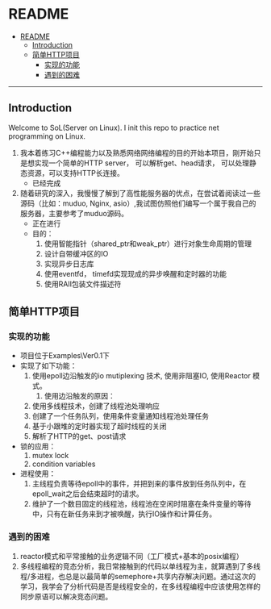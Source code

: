 # README

- [README](#readme)
  - [Introduction](#introduction)
  - [简单HTTP项目](#%e7%ae%80%e5%8d%95http%e9%a1%b9%e7%9b%ae)
    - [实现的功能](#%e5%ae%9e%e7%8e%b0%e7%9a%84%e5%8a%9f%e8%83%bd)
    - [遇到的困难](#%e9%81%87%e5%88%b0%e7%9a%84%e5%9b%b0%e9%9a%be)

---

## Introduction

Welcome to SoL(Server on Linux). I init this repo to practice net programming on Linux.

1. 我本着练习C++编程能力以及熟悉网络网络编程的目的开始本项目，刚开始只是想实现一个简单的HTTP server， 可以解析get、head请求， 可以处理静态资源，可以支持HTTP长连接。
   - 已经完成
2. 随着研究的深入，我慢慢了解到了高性能服务器的优点，在尝试着阅读过一些源码（比如：muduo, Nginx, asio）,我试图仿照他们编写一个属于我自己的服务器，主要参考了muduo源码。
   - 正在进行
   - 目的：
     1. 使用智能指针（shared_ptr和weak_ptr）进行对象生命周期的管理
     2. 设计自带缓冲区的IO
     3. 实现异步日志库
     4. 使用eventfd， timefd实现现成的异步唤醒和定时器的功能
     5. 使用RAII包装文件描述符

## 简单HTTP项目

### 实现的功能

- 项目位于Examples\Ver0.1下
- 实现了如下功能：
  1. 使用epoll边沿触发的io mutiplexing 技术, 使用非阻塞IO, 使用Reactor 模式。
      1. 使用边沿触发的原因：
  2. 使用多线程技术，创建了线程池处理响应
  3. 创建了一个任务队列，使用条件变量通知线程池处理任务
  4. 基于小跟堆的定时器实现了超时线程的关闭
  5. 解析了HTTP的get、post请求
- 锁的应用：
  1. mutex lock
  2. condition variables
- 进程使用：
  1. 主线程负责等待epoll中的事件，并把到来的事件放到任务队列中，在epoll_wait之后会结束超时的请求。
  2. 维护了一个数目固定的线程池，线程池在空闲时阻塞在条件变量的等待中，只有在新任务来到才被唤醒，执行IO操作和计算任务。
  
### 遇到的困难

1. reactor模式和平常接触的业务逻辑不同（工厂模式+基本的posix编程）
2. 多线程编程的竞态分析，我日常接触到的代码以单线程为主，就算遇到了多线程/多进程，也总是以最简单的semephore+共享内存解决问题。通过这次的学习，我学会了分析代码是否是线程安全的，在多线程编程中应该使用怎样的同步原语可以解决竞态问题。
